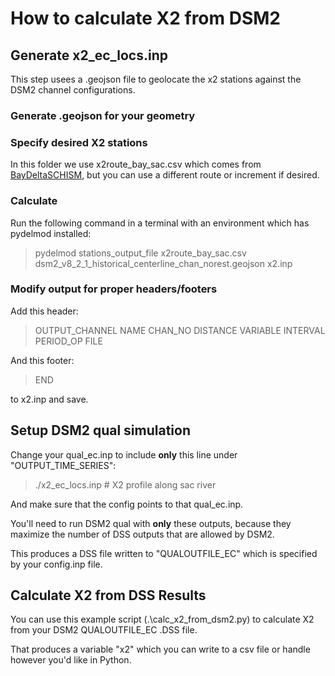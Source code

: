# How to calculate X2 from DSM2

## Generate x2_ec_locs.inp

This step usees a .geojson file to geolocate the x2 stations against the DSM2 channel configurations. 

### Generate .geojson for your geometry

### Specify desired X2 stations

In this folder we use x2route_bay_sac.csv which comes from [BayDeltaSCHISM](https://github.com/CADWRDeltaModeling/BayDeltaSCHISM/blob/master/bdschism/bdschism/x2route_bay_sac.csv), but you can use a different route or increment if desired.

### Calculate

Run the following command in a terminal with an environment which has pydelmod installed:

> pydelmod stations_output_file x2route_bay_sac.csv dsm2_v8_2_1_historical_centerline_chan_norest.geojson x2.inp

### Modify output for proper headers/footers

Add this header:

> OUTPUT_CHANNEL
> NAME	CHAN_NO	DISTANCE	VARIABLE	INTERVAL	PERIOD_OP	FILE

And this footer:

> END

to x2.inp and save. 

## Setup DSM2 qual simulation

Change your qual_ec.inp to include **only** this line under "OUTPUT_TIME_SERIES":

> ./x2_ec_locs.inp                                                           # X2 profile along sac river

And make sure that the config points to that qual_ec.inp.

You'll need to run DSM2 qual with **only** these outputs, because they maximize the number of DSS outputs that are allowed by DSM2.

This produces a DSS file written to "QUALOUTFILE_EC" which is specified by your config.inp file.

## Calculate X2 from DSS Results

You can use this example script (.\calc_x2_from_dsm2.py) to calculate X2 from your DSM2 QUALOUTFILE_EC .DSS file.

That produces a variable "x2" which you can write to a csv file or handle however you'd like in Python.